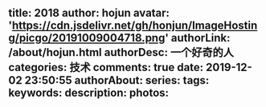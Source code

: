 title: 2018
author: hojun
avatar: 'https://cdn.jsdelivr.net/gh/honjun/ImageHosting/picgo/20191009004718.png'
authorLink: /about/hojun.html
authorDesc: 一个好奇的人
categories: 技术
comments: true
date: 2019-12-02 23:50:55
authorAbout:
series:
tags:
keywords:
description:
photos:
---
